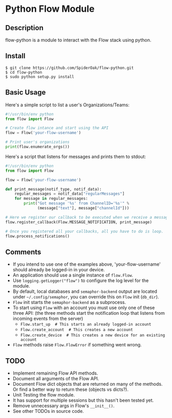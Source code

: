 # Python Flow Module

## Description

flow-python is a module to interact with the Flow stack using python.

## Install
```
$ git clone https://github.com/SpiderOak/flow-python.git
$ cd flow-python
$ sudo python setup.py install
```
## Basic Usage

Here's a simple script to list a user's Organizations/Teams:
```python
#!/usr/bin/env python
from flow import Flow

# Create flow intance and start using the API
flow = Flow('your-flow-username')

# Print user's organizations
print(flow.enumerate_orgs())
```

Here's a script that listens for messages and prints them to stdout:
```python
#!/usr/bin/env python
from flow import Flow

flow = Flow('your-flow-username')

def print_message(notif_type, notif_data):
    regular_messages = notif_data["regularMessages"]
    for message in regular_messages:
        print("Got message '%s' from ChannelID='%s'" %
              (message["text"], message["channelId"]))

# Here we register our callback to be executed when we receive a message
flow.register_callback(Flow.MESSAGE_NOTIFICATION, print_message)

# Once you registered all your callbacks, all you have to do is loop.
flow.process_notifications()
```

## Comments

- If you intend to use one of the examples above, 'your-flow-username' should already be logged-in in your device.
- An application should use a single instance of `flow.Flow`.
- Use `logging.getLogger("flow")` to configure the log level for the module.
- By default, local databases and `semaphor-backend` output are located under `~/.config/semaphor`, you can override this on `Flow` init (`db_dir`).
- `Flow` init starts the `semaphor-backend` as a subprocess.
- To start using `Flow` with an account you must use only one of these three API: (the three methods start the notification loop that listens from incoming events from the server)
  - `Flow.start_up  # This starts an already logged-in account`
  - `Flow.create_account  # This creates a new account`
  - `Flow.create_device  # This creates a new device for an existing account`
- `Flow` methods raise `Flow.FlowError` if something went wrong. 

## TODO

- Implement remaining Flow API methods.
- Document all arguments of the Flow API. 
- Document Flow dict objects that are returned on many of the methods. Or find a better way to return these (objects vs dicts?).
- Unit Testing the flow module.
- It has support for multiple sessions but this hasn't been tested yet.
- Remove unnecessary args in Flow's `__init__()`.
- See other TODOs in source code.

